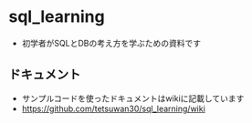 # sql_learning
* 初学者がSQLとDBの考え方を学ぶための資料です

## ドキュメント
* サンプルコードを使ったドキュメントはwikiに記載しています
* https://github.com/tetsuwan30/sql_learning/wiki
